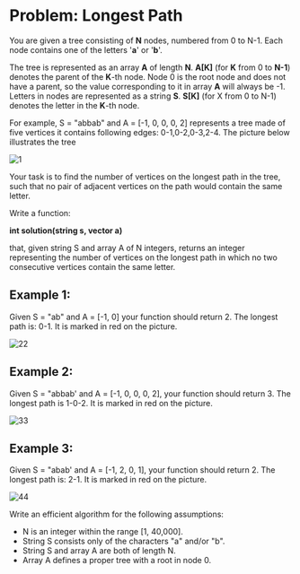 # Problem: Longest Path

You are given a tree consisting of **N** nodes, numbered from 0 to N-1. Each node contains one of the letters '**a**' or '**b**'.

The tree is represented as an array **A** of length **N**. **A[K]** (for **K** from 0 to **N-1**) denotes the parent of the **K**-th node. Node 0 is the root node and does not have a parent, so the value corresponding to it in array **A** will always be -1. Letters in nodes are represented as a string **S**. **S[K]** (for X from 0 to N-1) denotes the letter in the **K**-th node.

For example, S = "abbab" and A = [-1, 0, 0, 0, 2] represents a tree made of five vertices it contains following edges: 0-1,0-2,0-3,2-4. The picture below illustrates the tree

![1](https://user-images.githubusercontent.com/55001351/130613867-e4edec44-00cf-4f99-9985-d3646d113c2f.JPG)

Your task is to find the number of vertices on the longest path in the tree, such that no pair of adjacent vertices on the path would contain the same letter.

Write a function:

**int solution(string s, vector<int> a)**

that, given string S and array A of N integers, returns an integer representing the number of vertices on the longest path in which no two consecutive vertices contain the same letter.

## Example 1:

Given S = "ab" and A = [-1, 0] your function should return 2. The longest path is: 0-1. It is marked in red on the picture.

![22](https://user-images.githubusercontent.com/55001351/130614727-a11c40a0-cd27-43b5-a38d-43d3281568ac.jpg)

## Example 2:

Given S = "abbab' and A = [-1, 0, 0, 0, 2], your function should return 3. The longest path is 1-0-2. It is marked in red on the picture.
  
![33](https://user-images.githubusercontent.com/55001351/130615055-aff9c6bc-78e6-4503-81a4-a8031d29a93e.jpg)

## Example 3:
  
Given S = "abab' and A = [-1, 2, 0, 1], your function should return 2. The longest path is: 2-1. It is marked in red on the picture.
  
![44](https://user-images.githubusercontent.com/55001351/130615375-3313571f-7b1b-4191-bad4-afe663ac5c5c.jpg)

Write an efficient algorithm for the following assumptions:

* N is an integer within the range [1, 40,000].
* String S consists only of the characters "a" and/or "b".
* String S and array A are both of length N.
* Array A defines a proper tree with a root in node 0.
